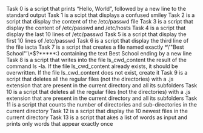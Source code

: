Task 0 is a script that prints “Hello, World”, followed by a new line to the standard output
Task 1 is a scipt that displays a confused smiley
Task 2 is a script that display the content of the /etc/passwd file
Task 3 is a script that display the content of /etc/passwd and /etc/hosts 
Task 4 is a script that display the last 10 lines of /etc/passwd
Task 5 is a script that display the first 10 lines of /etc/passwd
Task 6 is a script that display the third line of the file iacta
Task 7 is a script that creates a file named exactly \*\\'"Best School"\'\\*$\?\*\*\*\*\*:) containing the text Best School ending by a new line
Task 8 is a script that writes into the file ls_cwd_content the result of the command ls -la. If the file ls_cwd_content already exists, it should be overwritten. If the file ls_cwd_content does not exist, create it
Task 9 is a script that deletes all the regular files (not the directories) with a .js extension that are present in the current directory and all its subfolders
Task 10 is a script that deletes all the regular files (not the directories) with a .js extension that are present in the current directory and all its subfolders
Task 11 is a script that counts the number of directories and sub-directories in the current directory
Task 12 is a script that display the 10 newest files in the current directory
Task 13 is a script that akes a list of words as input and prints only words that appear exactly once
